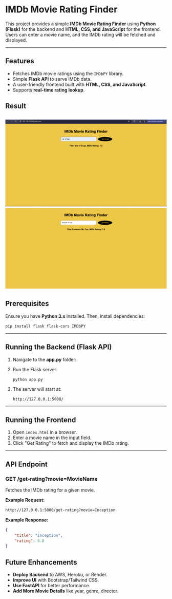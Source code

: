 # IMDb Movie Rating Finder

This project provides a simple **IMDb Movie Rating Finder** using **Python (Flask)** for the backend and **HTML, CSS, and JavaScript** for the frontend. Users can enter a movie name, and the IMDb rating will be fetched and displayed.

---

## Features
- Fetches IMDb movie ratings using the `IMDbPY` library.
- Simple **Flask API** to serve IMDb data.
- A user-friendly frontend built with **HTML, CSS, and JavaScript**.
- Supports **real-time rating lookup**.

## Result
![Alt text](/screenshots/1.png)
![Alt text](/screenshots/2.png)
---

## Prerequisites
Ensure you have **Python 3.x** installed. Then, install dependencies:

```sh
pip install flask flask-cors IMDbPY
```

---

## Running the Backend (Flask API)

1. Navigate to the **app.py** folder:
  
2. Run the Flask server:
   ```sh
   python app.py
   ```
3. The server will start at:
   ```
   http://127.0.0.1:5000/
   ```

---

## Running the Frontend

1. Open `index.html` in a browser.
2. Enter a movie name in the input field.
3. Click "Get Rating" to fetch and display the IMDb rating.

---

## API Endpoint
### **GET /get-rating?movie=MovieName**
Fetches the IMDb rating for a given movie.

**Example Request:**
```sh
http://127.0.0.1:5000/get-rating?movie=Inception
```

**Example Response:**
```json
{
    "title": "Inception",
    "rating": 8.8
}
```



## Future Enhancements
- **Deploy Backend** to AWS, Heroku, or Render.
- **Improve UI** with Bootstrap/Tailwind CSS.
- **Use FastAPI** for better performance.
- **Add More Movie Details** like year, genre, director.




